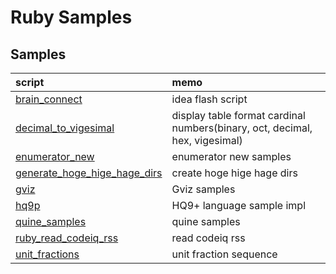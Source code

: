# Ruby Samples
## Samples

|script|memo|
|:--|:--|
|[brain_connect](brain_connect)|idea flash script|
|[decimal_to_vigesimal](decimal_to_vigesimal)|display table format cardinal numbers(binary, oct, decimal, hex, vigesimal)|
|[enumerator_new](enumerator_new)|enumerator new samples|
|[generate_hoge_hige_hage_dirs](generate_hoge_hige_hage_dirs)|create hoge hige hage dirs|
|[gviz](gviz)|Gviz samples|
|[hq9p](hq9p)|HQ9+ language sample impl|
|[quine_samples](quine_samples)|quine samples|
|[ruby_read_codeiq_rss](ruby_read_codeiq_rss)|read codeiq rss|
|[unit_fractions](unit_fractions)|unit fraction sequence|
